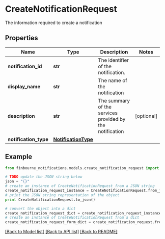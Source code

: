 # CreateNotificationRequest

The information required to create a notification

## Properties
Name | Type | Description | Notes
------------ | ------------- | ------------- | -------------
**notification_id** | **str** | The identifier of the notification. | 
**display_name** | **str** | The name of the notification | 
**description** | **str** | The summary of the services provided by the notification | [optional] 
**notification_type** | [**NotificationType**](NotificationType.md) |  | 

## Example

```python
from finbourne_notifications.models.create_notification_request import CreateNotificationRequest

# TODO update the JSON string below
json = "{}"
# create an instance of CreateNotificationRequest from a JSON string
create_notification_request_instance = CreateNotificationRequest.from_json(json)
# print the JSON string representation of the object
print CreateNotificationRequest.to_json()

# convert the object into a dict
create_notification_request_dict = create_notification_request_instance.to_dict()
# create an instance of CreateNotificationRequest from a dict
create_notification_request_form_dict = create_notification_request.from_dict(create_notification_request_dict)
```
[[Back to Model list]](../README.md#documentation-for-models) [[Back to API list]](../README.md#documentation-for-api-endpoints) [[Back to README]](../README.md)


